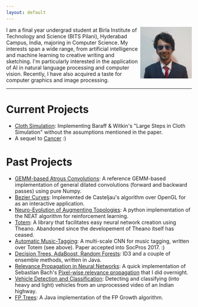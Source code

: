 ```yaml
---
layout: default
---
```

<img style="float: right;" src="assets/images/ProfilePic.png" height="140" width="140">
I am a final year undergrad student at Birla Institute of Technology and Science (BITS Pilani), Hyderabad Campus, India, majoring in Computer Science. My interests span a wide range, from artificial intelligence and machine learning to creative writing and sketching. I'm particularly interested in the application of AI in natural language processing and computer vision. Recently, I have also acquired a taste for computer graphics and image processing.

___

# Current Projects


* [Cloth Simulation](https://github.com/many-facedgod/Energy-Based-Cloth-Simulation): Implementing Baraff & Witkin's "Large Steps in Cloth Simulation" without the assumptions mentioned in the paper.
* A sequel to [Cancer](http://blog.polyartfactory.com/2017/07/cancer.html) :)

# Past Projects

* [GEMM-based Atrous Convolutions](https://github.com/many-facedgod/Numpy-GEMM-based-Atrous-CNN): A reference GEMM-based implementation of general dilated convolutions (forward and backward passes) using pure Numpy.
* [Bezier Curves](https://github.com/many-facedgod/Bezier-Drawing): Implemented de Casteljau's algorithm over OpenGL for as an interactive application.
* [Neuro-Evolution of Augmenting Topologies](https://github.com/many-facedgod/NEAT-RL): A python implementation of the NEAT algorithm for reinforcement learning.
* [Totem](https://github.com/many-facedgod/Totem): A library that facilitates easy neural network creation using Theano. Abandoned since the developement of Theano itself has ceased.
* [Automatic Music-Tagging](https://github.com/many-facedgod/Music-Tagger): A multi-scale CNN for music tagging, written over Totem (see above). Paper accepted into SocPros 2017. :)
* [Decision Trees, AdaBoost, Random Forests](https://github.com/many-facedgod/Decision-Trees): ID3 and a couple of ensemble methods, written in Java.
* [Relevance Propagation in Neural Networks](https://github.com/many-facedgod/Relevance-Prop): A quick implementation of Sebastian Bach's [Pixel-wise relevance propagation](https://www.ncbi.nlm.nih.gov/pmc/articles/PMC4498753/) that I did overnight.
* [Vehicle Detection and Classification](https://github.com/many-facedgod/Vehicle-Detection-and-Classification): Detecting and classifying (into heavy and light) vehicles from an unprocessed video of an Indian highway.
* [FP Trees](https://github.com/many-facedgod/FPTrees): A Java implementation of the FP Growth algorithm.
